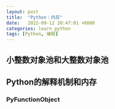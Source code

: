 ```yaml
---
layout: post
title:  "Python：内存"
date:   2022-09-12 20:47:01 +0800
categories: learn python
tags: [Python, 编程]
---
```

## 小整数对象池和大整数对象池

## Python的解释机制和内存

### PyFunctionObject
